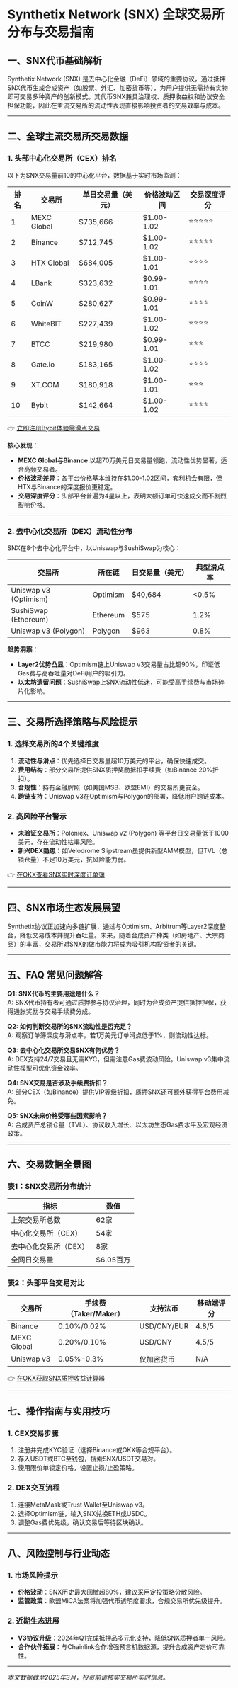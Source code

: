# Synthetix Network (SNX) 全球交易所分布与交易指南  

## 一、SNX代币基础解析  
Synthetix Network (SNX) 是去中心化金融（DeFi）领域的重要协议，通过抵押SNX代币生成合成资产（如股票、外汇、加密货币等），为用户提供无需持有实物即可交易多种资产的创新模式。其代币SNX兼具治理权、质押收益权和协议安全担保功能，因此在主流交易所的流动性表现直接影响投资者的交易效率与成本。  

---

## 二、全球主流交易所交易数据  

### 1. **头部中心化交易所（CEX）排名**  
以下为SNX交易量前10的中心化平台，数据基于实时市场监测：  

| 排名 | 交易所          | 单日交易量（美元） | 价格波动区间 | 交易深度评分 |
|------|-----------------|-------------------|-------------|-------------|
| 1    | MEXC Global     | $735,666         | $1.00-1.02  | ⭐⭐⭐⭐⭐     |
| 2    | Binance         | $712,745         | $1.00-1.02  | ⭐⭐⭐⭐⭐     |
| 3    | HTX Global      | $684,005         | $1.00-1.01  | ⭐⭐⭐⭐      |
| 4    | LBank           | $323,632         | $0.99-1.01  | ⭐⭐⭐⭐      |
| 5    | CoinW           | $280,627         | $0.99-1.01  | ⭐⭐⭐⭐      |
| 6    | WhiteBIT        | $227,439         | $1.00-1.02  | ⭐⭐⭐⭐      |
| 7    | BTCC            | $219,980         | $0.99-1.01  | ⭐⭐⭐       |
| 8    | Gate.io         | $183,165         | $1.00-1.02  | ⭐⭐⭐⭐      |
| 9    | XT.COM          | $180,918         | $1.00-1.01  | ⭐⭐⭐       |
| 10   | Bybit           | $142,664         | $1.00-1.02  | ⭐⭐⭐⭐      |

👉 [立即注册Bybit体验零滑点交易](https://bit.ly/okx_welcome)  

**核心发现**：  
- **MEXC Global与Binance** 以超70万美元日交易量领跑，流动性优势显著，适合高频交易者。  
- **价格波动差异**：各平台价格基本维持在$1.00-1.02区间，套利机会有限，但HTX与Binance的深度报价更稳定。  
- **交易深度评分**：头部平台普遍为4星以上，表明大额订单可快速成交而不剧烈影响价格。  

---

### 2. **去中心化交易所（DEX）流动性分布**  
SNX在8个去中心化平台中，以Uniswap与SushiSwap为核心：  

| 交易所                  | 所在链          | 日交易量（美元） | 典型滑点率 |
|-------------------------|-----------------|------------------|------------|
| Uniswap v3 (Optimism)  | Optimism        | $40,684         | <0.5%      |
| SushiSwap (Ethereum)    | Ethereum        | $575            | 1.2%       |
| Uniswap v3 (Polygon)    | Polygon         | $963            | 0.8%       |

**趋势洞察**：  
- **Layer2优势凸显**：Optimism链上Uniswap v3交易量占比超90%，印证低Gas费与高吞吐量对DeFi用户的吸引力。  
- **以太坊遗留问题**：SushiSwap上SNX流动性低迷，可能受高手续费与市场碎片化影响。  

---

## 三、交易所选择策略与风险提示  

### 1. **选择交易所的4个关键维度**  
1. **流动性与滑点**：优先选择日交易量超10万美元的平台，确保快速成交。  
2. **费用结构**：部分交易所提供SNX质押奖励抵扣手续费（如Binance 20%折扣）。  
3. **合规性**：持有金融牌照（如美国MSB、欧盟EMI）的交易所更安全。  
4. **跨链支持**：Uniswap v3在Optimism与Polygon的部署，降低用户跨链成本。  

### 2. **高风险平台警示**  
- **未验证交易所**：Poloniex、Uniswap v2 (Polygon) 等平台日交易量低于1000美元，存在流动性枯竭风险。  
- **新兴DEX隐患**：如Velodrome Slipstream虽提供新型AMM模型，但TVL（总锁仓量）不足10万美元，抗风险能力弱。  

👉 [在OKX查看SNX实时深度订单簿](https://bit.ly/okx_welcome)  

---

## 四、SNX市场生态发展展望  
Synthetix协议正加速向多链扩展，通过与Optimism、Arbitrum等Layer2深度整合，降低交易成本并提升吞吐量。未来，随着合成资产种类（如房地产、大宗商品）的丰富，交易所对SNX的做市能力将成为吸引机构投资者的关键。  

---

## 五、FAQ 常见问题解答  

**Q1: SNX代币的主要用途是什么？**  
A: SNX代币持有者可通过质押参与协议治理，同时为合成资产提供抵押担保，获得通胀奖励与交易手续费分成。  

**Q2: 如何判断交易所的SNX流动性是否充足？**  
A: 观察订单簿深度与滑点率，若1万美元订单滑点低于1%，则流动性达标。  

**Q3: 去中心化交易所交易SNX有何优势？**  
A: DEX支持24/7交易且无需KYC，但需注意Gas费波动风险。Uniswap v3集中流动性模型可优化资金效率。  

**Q4: SNX交易是否涉及手续费折扣？**  
A: 部分CEX（如Binance）提供VIP等级折扣，质押SNX还可额外获得平台费用减免。  

**Q5: SNX未来价格受哪些因素影响？**  
A: 合成资产总锁仓量（TVL）、协议收入增长、以太坊生态Gas费水平及宏观经济政策。  

---

## 六、交易数据全景图  

### 表1：SNX交易所分布统计  
| 指标               | 数值       |
|--------------------|------------|
| 上架交易所总数      | 62家       |
| 中心化交易所（CEX） | 54家       |
| 去中心化交易所（DEX）| 8家        |
| 全网日交易量        | $6.05百万  |

### 表2：头部平台交易对比  
| 交易所        | 手续费（Taker/Maker） | 支持法币    | 移动端评分 |
|---------------|-----------------------|-------------|------------|
| Binance       | 0.10%/0.02%          | USD/CNY/EUR | 4.8/5      |
| MEXC Global   | 0.20%/0.10%          | USD/CNY     | 4.5/5      |
| Uniswap v3    | 0.05%-0.3%           | 仅加密货币  | N/A        |

👉 [在OKX获取SNX质押收益计算器](https://bit.ly/okx_welcome)  

---

## 七、操作指南与实用技巧  

### 1. **CEX交易步骤**  
1. 注册并完成KYC验证（选择Binance或OKX等合规平台）。  
2. 存入USDT或BTC至钱包，搜索SNX/USDT交易对。  
3. 使用限价单锁定价格，设置止损/止盈策略。  

### 2. **DEX交互流程**  
1. 连接MetaMask或Trust Wallet至Uniswap v3。  
2. 选择Optimism链，输入SNX兑换ETH或USDC。  
3. 调整Gas费优先级，确认交易后等待区块确认。  

---

## 八、风险控制与行业动态  

### 1. **市场风险提示**  
- **价格波动**：SNX历史最大回撤超80%，建议采用定投策略分散风险。  
- **监管政策**：欧盟MiCA法案将加强代币透明度要求，合规交易所优先级提升。  

### 2. **近期生态进展**  
- **V3协议升级**：2024年Q1完成抵押品多元化支持，降低SNX质押者单一风险。  
- **合作伙伴拓展**：与Chainlink合作增强预言机数据源，提升合成资产定价可靠性。  

--- 

*本文数据截至2025年3月，投资前请核实交易所实时信息。*